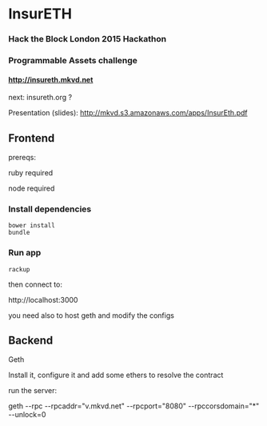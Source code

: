 # InsurETH

### Hack the Block London 2015 Hackathon
### Programmable Assets challenge

#### http://insureth.mkvd.net

next: insureth.org ?

Presentation (slides): http://mkvd.s3.amazonaws.com/apps/InsurEth.pdf

## Frontend

prereqs:

ruby required

node required

### Install dependencies

    bower install
    bundle

### Run app

    rackup

then connect to:

http://localhost:3000


you need also to host geth and modify the configs



## Backend

Geth

Install it, configure it and add some ethers to resolve the contract


run the server:

geth --rpc --rpcaddr="v.mkvd.net" --rpcport="8080" --rpccorsdomain="*" --unlock=0
